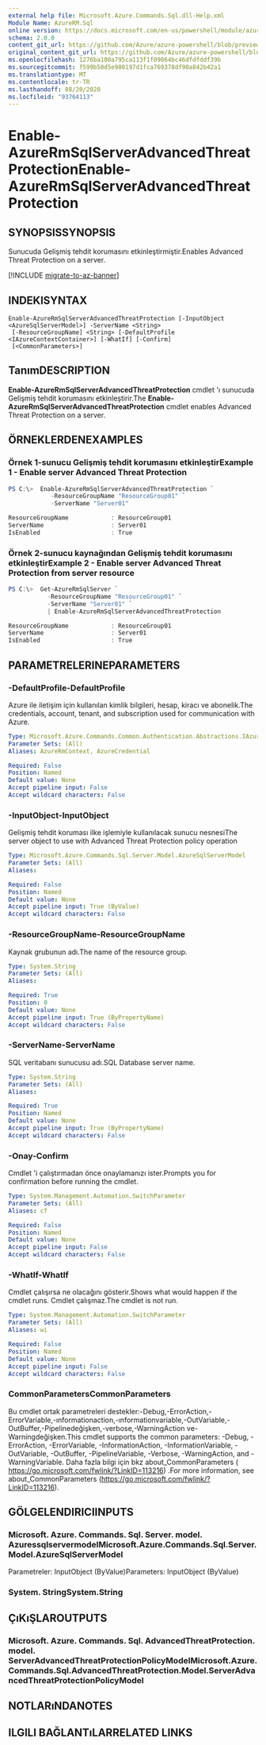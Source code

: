 ```yaml
---
external help file: Microsoft.Azure.Commands.Sql.dll-Help.xml
Module Name: AzureRM.Sql
online version: https://docs.microsoft.com/en-us/powershell/module/azurerm.sql/enable-azurermsqlserveradvancedthreatprotection
schema: 2.0.0
content_git_url: https://github.com/Azure/azure-powershell/blob/preview/src/ResourceManager/Sql/Commands.Sql/help/Enable-AzureRmSqlServerAdvancedThreatProtection.md
original_content_git_url: https://github.com/Azure/azure-powershell/blob/preview/src/ResourceManager/Sql/Commands.Sql/help/Enable-AzureRmSqlServerAdvancedThreatProtection.md
ms.openlocfilehash: 1276ba100a795ca113f1f09064bc46dfdfddf39b
ms.sourcegitcommit: f599b50d5e980197d1fca769378df90a842b42a1
ms.translationtype: MT
ms.contentlocale: tr-TR
ms.lasthandoff: 08/20/2020
ms.locfileid: "93764113"
---
```

# <span data-ttu-id="fd678-101">Enable-AzureRmSqlServerAdvancedThreatProtection</span><span class="sxs-lookup"><span data-stu-id="fd678-101">Enable-AzureRmSqlServerAdvancedThreatProtection</span></span>

## <span data-ttu-id="fd678-102">SYNOPSIS</span><span class="sxs-lookup"><span data-stu-id="fd678-102">SYNOPSIS</span></span>
<span data-ttu-id="fd678-103">Sunucuda Gelişmiş tehdit korumasını etkinleştirmiştir.</span><span class="sxs-lookup"><span data-stu-id="fd678-103">Enables Advanced Threat Protection on a server.</span></span>

[!INCLUDE [migrate-to-az-banner](../../includes/migrate-to-az-banner.md)]

## <span data-ttu-id="fd678-104">INDEKI</span><span class="sxs-lookup"><span data-stu-id="fd678-104">SYNTAX</span></span>

```
Enable-AzureRmSqlServerAdvancedThreatProtection [-InputObject <AzureSqlServerModel>] -ServerName <String>
 [-ResourceGroupName] <String> [-DefaultProfile <IAzureContextContainer>] [-WhatIf] [-Confirm]
 [<CommonParameters>]
```

## <span data-ttu-id="fd678-105">Tanım</span><span class="sxs-lookup"><span data-stu-id="fd678-105">DESCRIPTION</span></span>
<span data-ttu-id="fd678-106">**Enable-AzureRmSqlServerAdvancedThreatProtection** cmdlet 'ı sunucuda Gelişmiş tehdit korumasını etkinleştirir.</span><span class="sxs-lookup"><span data-stu-id="fd678-106">The **Enable-AzureRmSqlServerAdvancedThreatProtection** cmdlet enables Advanced Threat Protection on a server.</span></span>

## <span data-ttu-id="fd678-107">ÖRNEKLERDEN</span><span class="sxs-lookup"><span data-stu-id="fd678-107">EXAMPLES</span></span>

### <span data-ttu-id="fd678-108">Örnek 1-sunucu Gelişmiş tehdit korumasını etkinleştir</span><span class="sxs-lookup"><span data-stu-id="fd678-108">Example 1 - Enable server Advanced Threat Protection</span></span>
```powershell
PS C:\>  Enable-AzureRmSqlServerAdvancedThreatProtection `
            -ResourceGroupName "ResourceGroup01" `
            -ServerName "Server01" 

ResourceGroupName            : ResourceGroup01
ServerName                   : Server01
IsEnabled                    : True
```

### <span data-ttu-id="fd678-109">Örnek 2-sunucu kaynağından Gelişmiş tehdit korumasını etkinleştir</span><span class="sxs-lookup"><span data-stu-id="fd678-109">Example 2 - Enable server Advanced Threat Protection from server resource</span></span>
```powershell
PS C:\>  Get-AzureRmSqlServer `
           -ResourceGroupName "ResourceGroup01" `
           -ServerName "Server01" `
           | Enable-AzureRmSqlServerAdvancedThreatProtection

ResourceGroupName            : ResourceGroup01
ServerName                   : Server01
IsEnabled                    : True
```

## <span data-ttu-id="fd678-110">PARAMETRELERINE</span><span class="sxs-lookup"><span data-stu-id="fd678-110">PARAMETERS</span></span>

### <span data-ttu-id="fd678-111">-DefaultProfile</span><span class="sxs-lookup"><span data-stu-id="fd678-111">-DefaultProfile</span></span>
<span data-ttu-id="fd678-112">Azure ile iletişim için kullanılan kimlik bilgileri, hesap, kiracı ve abonelik.</span><span class="sxs-lookup"><span data-stu-id="fd678-112">The credentials, account, tenant, and subscription used for communication with Azure.</span></span>

```yaml
Type: Microsoft.Azure.Commands.Common.Authentication.Abstractions.IAzureContextContainer
Parameter Sets: (All)
Aliases: AzureRmContext, AzureCredential

Required: False
Position: Named
Default value: None
Accept pipeline input: False
Accept wildcard characters: False
```

### <span data-ttu-id="fd678-113">-InputObject</span><span class="sxs-lookup"><span data-stu-id="fd678-113">-InputObject</span></span>
<span data-ttu-id="fd678-114">Gelişmiş tehdit koruması ilke işlemiyle kullanılacak sunucu nesnesi</span><span class="sxs-lookup"><span data-stu-id="fd678-114">The server object to use with Advanced Threat Protection policy operation</span></span>

```yaml
Type: Microsoft.Azure.Commands.Sql.Server.Model.AzureSqlServerModel
Parameter Sets: (All)
Aliases:

Required: False
Position: Named
Default value: None
Accept pipeline input: True (ByValue)
Accept wildcard characters: False
```

### <span data-ttu-id="fd678-115">-ResourceGroupName</span><span class="sxs-lookup"><span data-stu-id="fd678-115">-ResourceGroupName</span></span>
<span data-ttu-id="fd678-116">Kaynak grubunun adı.</span><span class="sxs-lookup"><span data-stu-id="fd678-116">The name of the resource group.</span></span>

```yaml
Type: System.String
Parameter Sets: (All)
Aliases:

Required: True
Position: 0
Default value: None
Accept pipeline input: True (ByPropertyName)
Accept wildcard characters: False
```

### <span data-ttu-id="fd678-117">-ServerName</span><span class="sxs-lookup"><span data-stu-id="fd678-117">-ServerName</span></span>
<span data-ttu-id="fd678-118">SQL veritabanı sunucusu adı.</span><span class="sxs-lookup"><span data-stu-id="fd678-118">SQL Database server name.</span></span>

```yaml
Type: System.String
Parameter Sets: (All)
Aliases:

Required: True
Position: Named
Default value: None
Accept pipeline input: True (ByPropertyName)
Accept wildcard characters: False
```

### <span data-ttu-id="fd678-119">-Onay</span><span class="sxs-lookup"><span data-stu-id="fd678-119">-Confirm</span></span>
<span data-ttu-id="fd678-120">Cmdlet 'i çalıştırmadan önce onaylamanızı ister.</span><span class="sxs-lookup"><span data-stu-id="fd678-120">Prompts you for confirmation before running the cmdlet.</span></span>

```yaml
Type: System.Management.Automation.SwitchParameter
Parameter Sets: (All)
Aliases: cf

Required: False
Position: Named
Default value: None
Accept pipeline input: False
Accept wildcard characters: False
```

### <span data-ttu-id="fd678-121">-WhatIf</span><span class="sxs-lookup"><span data-stu-id="fd678-121">-WhatIf</span></span>
<span data-ttu-id="fd678-122">Cmdlet çalışırsa ne olacağını gösterir.</span><span class="sxs-lookup"><span data-stu-id="fd678-122">Shows what would happen if the cmdlet runs.</span></span> <span data-ttu-id="fd678-123">Cmdlet çalışmaz.</span><span class="sxs-lookup"><span data-stu-id="fd678-123">The cmdlet is not run.</span></span>

```yaml
Type: System.Management.Automation.SwitchParameter
Parameter Sets: (All)
Aliases: wi

Required: False
Position: Named
Default value: None
Accept pipeline input: False
Accept wildcard characters: False
```

### <span data-ttu-id="fd678-124">CommonParameters</span><span class="sxs-lookup"><span data-stu-id="fd678-124">CommonParameters</span></span>
<span data-ttu-id="fd678-125">Bu cmdlet ortak parametreleri destekler:-Debug,-ErrorAction,-ErrorVariable,-ınformationaction,-ınformationvariable,-OutVariable,-OutBuffer,-Pipelinedeğişken,-verbose,-WarningAction ve-Warningdeğişken.</span><span class="sxs-lookup"><span data-stu-id="fd678-125">This cmdlet supports the common parameters: -Debug, -ErrorAction, -ErrorVariable, -InformationAction, -InformationVariable, -OutVariable, -OutBuffer, -PipelineVariable, -Verbose, -WarningAction, and -WarningVariable.</span></span> <span data-ttu-id="fd678-126">Daha fazla bilgi için bkz about_CommonParameters ( https://go.microsoft.com/fwlink/?LinkID=113216) .</span><span class="sxs-lookup"><span data-stu-id="fd678-126">For more information, see about_CommonParameters (https://go.microsoft.com/fwlink/?LinkID=113216).</span></span>

## <span data-ttu-id="fd678-127">GÖLGELENDIRICI</span><span class="sxs-lookup"><span data-stu-id="fd678-127">INPUTS</span></span>

### <span data-ttu-id="fd678-128">Microsoft. Azure. Commands. Sql. Server. model. Azuressqlservermodel</span><span class="sxs-lookup"><span data-stu-id="fd678-128">Microsoft.Azure.Commands.Sql.Server.Model.AzureSqlServerModel</span></span>
<span data-ttu-id="fd678-129">Parametreler: InputObject (ByValue)</span><span class="sxs-lookup"><span data-stu-id="fd678-129">Parameters: InputObject (ByValue)</span></span>

### <span data-ttu-id="fd678-130">System. String</span><span class="sxs-lookup"><span data-stu-id="fd678-130">System.String</span></span>

## <span data-ttu-id="fd678-131">ÇıKıŞLAR</span><span class="sxs-lookup"><span data-stu-id="fd678-131">OUTPUTS</span></span>

### <span data-ttu-id="fd678-132">Microsoft. Azure. Commands. Sql. AdvancedThreatProtection. model. ServerAdvancedThreatProtectionPolicyModel</span><span class="sxs-lookup"><span data-stu-id="fd678-132">Microsoft.Azure.Commands.Sql.AdvancedThreatProtection.Model.ServerAdvancedThreatProtectionPolicyModel</span></span>

## <span data-ttu-id="fd678-133">NOTLARıNDA</span><span class="sxs-lookup"><span data-stu-id="fd678-133">NOTES</span></span>

## <span data-ttu-id="fd678-134">ILGILI BAĞLANTıLAR</span><span class="sxs-lookup"><span data-stu-id="fd678-134">RELATED LINKS</span></span>
